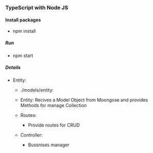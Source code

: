 ### TypeScript with Node JS

#### Install packages

* npm install

##### Run

* npm start


##### Details

* Entity:
  * ./models/entity:

  * Entity: Recives a Model Object from Moongose and provides Methods for manage Collection

  * Routes:
    * Provide routes for CRUD

  * Controller:
    * Bussnises manager